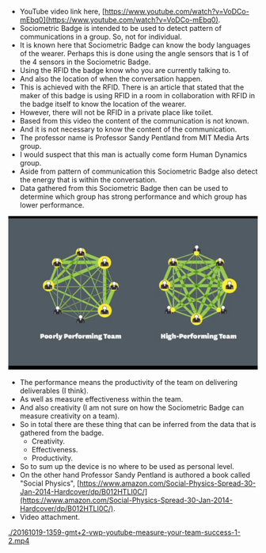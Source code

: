 * YouTube video link here, [https://www.youtube.com/watch?v=VoDCo-mEbq0](https://www.youtube.com/watch?v=VoDCo-mEbq0).
* Sociometric Badge is intended to be used to detect pattern of communications in a group. So, not for individual.
* It is known here that Sociometric Badge can know the body languages of the wearer. Perhaps this is done using the angle sensors that is 1 of the 4 sensors in the Sociometric Badge.
* Using the RFID the badge know who you are currently talking to.
* And also the location of when the conversation happen.
* This is achieved with the RFID. There is an article that stated that the maker of this badge is using RFID in a room in collaboration with RFID in the badge itself to know the location of the wearer.
* However, there will not be RFID in a private place like toilet.
* Based from this video the content of the communication is not known.
* And it is not necessary to know the content of the communication.
* The professor name is Professor Sandy Pentland from MIT Media Arts group.
* I would suspect that this man is actually come form Human Dynamics group.
* Aside from pattern of communication this Sociometric Badge also detect the energy that is within the conversation.
* Data gathered from this Sociometric Badge then can be used to determine which group has strong performance and which group has lower performance.

![./20161019-1359-gmt+2-vwp-youtube-measure-your-team-success-1-1.png](./20161019-1359-gmt+2-vwp-youtube-measure-your-team-success-1-1.png)

* The performance means the productivity of the team on delivering deliverables (I think).
* As well as measure effectiveness within the team.
* And also creativity (I am not sure on how the Sociometric Badge can measure creativity on a team).
* So in total there are these thing that can be inferred from the data that is gathered from the badge.
    * Creativity.
    * Effectiveness.
    * Productivity.
* So to sum up the device is no where to be used as personal level.
* On the other hand Professor Sandy Pentland is authored a book called "Social Physics", [https://www.amazon.com/Social-Physics-Spread-30-Jan-2014-Hardcover/dp/B012HTLI0C/](https://www.amazon.com/Social-Physics-Spread-30-Jan-2014-Hardcover/dp/B012HTLI0C/).
* Video attachment.

[./20161019-1359-gmt+2-vwp-youtube-measure-your-team-success-1-2.mp4](./20161019-1359-gmt+2-vwp-youtube-measure-your-team-success-1-2.mp4)